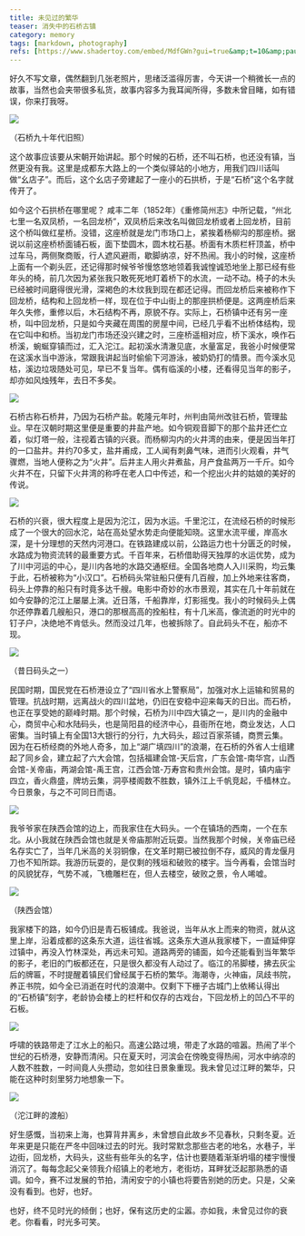 ```yaml
---
title: 未见过的繁华
teaser: 消失中的石桥古镇
category: memory
tags: [markdown, photography]
refs: [https://www.shadertoy.com/embed/MdfGWn?gui=true&amp;t=10&amp;paused=false]
---
```


好久不写文章，偶然翻到几张老照片，思绪泛滥得厉害，今天讲一个稍微长一点的故事，当然也会夹带很多私货，故事内容多为我耳闻所得，多数未曾目睹，如有错误，你来打我呀。

![](../images/shiqiao/1.jpg)

（石桥九十年代旧照）

这个故事应该要从宋朝开始讲起。那个时候的石桥，还不叫石桥，也还没有镇，当然更没有我。这里是成都东大路上的一个类似驿站的小地方，用我们四川话叫做“幺店子”。而后，这个幺店子旁建起了一座小的石拱桥，于是“石桥”这个名字就传开了。

如今这个石拱桥在哪里呢？ 咸丰二年（1852年）《重修简州志》中所记载，“州北七里一名双凤桥，一名回龙桥”，双凤桥后来改名叫做回龙桥或者上回龙桥，目前这个桥叫做红星桥。没错，这座桥就是龙门市场口上，紧挨着杨柳沟的那座桥。据说以前这座桥桥面铺石板，面下垫圆木，圆木枕石基。桥面有木质栏杆顶盖，桥中过车马，两侧聚商贩，行人遮风避雨，歇脚纳凉，好不热闹。我小的时候，这座桥上面有一个剃头匠，还记得那时候爷爷慢悠悠地领着我诚惶诚恐地坐上那已经有些年头的椅，前几次因为紧张我只敢死死地盯着桥下的水流，一动不动。椅子的木头已经被时间磨得很光滑，深褐色的木纹我到现在都还记得。而回龙桥后来被称作下回龙桥，结构和上回龙桥一样，现在位于中山街上的那座拱桥便是。这两座桥后来年久失修，重修以后，木石结构不再，原貌不存。实际上，石桥镇中还有另一座桥，叫中回龙桥，只是如今夹藏在周围的房屋中间，已经几乎看不出桥体结构，现在它叫中和桥。当初龙门市场还没兴建之时，三座桥遥相对应，桥下溪水，唤作石桥溪，蜿蜒穿镇而过，汇入沱江。起初溪水清澈见底，水量富足，我爸小时候便常在这溪水当中游泳，常跟我讲起当时偷偷下河游泳，被奶奶打的情景。而今溪水见枯，溪边垃圾随处可见，早已不复当年。偶有临溪的小楼，还看得见当年的影子，却亦如风烛残年，去日不多矣。

![](../images/shiqiao/2.jpg)

石桥古称石桥井，乃因为石桥产盐。乾隆元年时，州判由简州改驻石桥，管理盐业。早在汉朝时期这里便是重要的井盐产地。如今铜观音脚下的那个盐井还伫立着，似灯塔一般，注视着古镇的兴衰。而杨柳沟内的火井湾的由来，便是因当年打的一口盐井。井约70多丈，盐井甫成，工人闻有刺鼻气味，进而引火观看，井气骤燃，当地人便称之为“火井”。后井主人用火井煮盐，月产食盐两万一千斤。如今火井不在，只留下火井湾的称呼在老人口中传述，和一个挖出火井的姑娘的美好的传说。

![](../images/shiqiao/3.jpg)

石桥的兴衰，很大程度上是因为沱江，因为水运。千里沱江，在流经石桥的时候形成了一个很大的回水沱，站在高处望水势走向便能知晓。这里水流平缓，岸高水深，是十分理想的天然内河港口。在铁路建成以前，公路运力也十分匮乏的时候，水路成为物资流转的最重要方式。千百年来，石桥借助得天独厚的水运优势，成为了川中河运的中心，是川内各地的水路交通枢纽。全国各地商人入川采购，均云集于此，石桥被称为“小汉口”。石桥码头常驻船只便有几百艘，加上外地来往客商，码头上停靠的船只有时竟多达千艘。电影中奇妙的水市景观，其实在几十年前就在如今安静的沱江上屡屡上演。近日落，千船靠岸，灯影摇曳。我小的时候码头上偶尔还停靠着几艘船只，港口的那根高高的拴船柱，有十几米高，像流逝的时光中的钉子户，决绝地不肯低头。然而没过几年，也被拆除了。自此码头不在，船亦不现。

![](../images/shiqiao/4.jpg)

（昔日码头之一）

民国时期，国民党在石桥港设立了“四川省水上警察局”，加强对水上运输和贸易的管理。抗战时期，远离战火的四川盆地，仍旧在安稳中迎来每天的日出。而石桥，也正在享受她的巅峰时期。那个时候，石桥为川中四大镇之一，是川内的金融中心，商贸中心和水陆码头，也是简阳县的经济中心，县衙所在地，商业发达，人口密集。当时镇上有全国13大银行的分行，九大码头，超过百家茶铺，商贾云集。因为在石桥经商的外地人奇多，加上“湖广填四川”的浪潮，在石桥的外省人士组建起了同乡会，建立起了六大会馆，包括福建会馆-天后宫，广东会馆-南华宫，山西会馆-关帝庙，两湖会馆-禹王宫，江西会馆-万寿宫和贵州会馆。是时，镇内庙宇四立，香火鼎盛，牌坊云集，洞亭楼阁数不胜数，镇外江上千帆竞起，千樯林立。今日景象，与之不可同日而语。

![](../images/shiqiao/5.jpg)

我爷爷家在陕西会馆的边上，而我家住在大码头。一个在镇场的西南，一个在东北。从小我就在陕西会馆也就是关帝庙那附近玩耍。当然我那个时候，关帝庙已经名存实亡了，当年几米高的关羽铜像，在文革时期已被拉倒不存，威风的青龙偃月刀也不知所踪。我游历玩耍的，是仅剩的残垣和破败的楼宇。当今再看，会馆当时的风貌犹存，气势不减，飞檐雕栏在，但人去楼空，破败之景，令人唏嘘。

![](../images/shiqiao/6.jpg)

（陕西会馆）

我家楼下的路，如今仍旧是青石板铺成。我爸说，当年从水上而来的物资，就从这里上岸，沿着成都的这条东大道，运往省城。这条东大道从我家楼下，一直延伸穿过镇中，再没入竹林深处，再远未可知。道路两旁的铺面，如今还能看到当年繁华的影子，老旧的门板都还在，只是很久都没有人动过了。临江的吊脚楼，拂去灰尘后的牌匾，不时提醒着镇民们曾经属于石桥的繁华。海潮寺，火神庙，凤歧书院，养正书院，如今全已消逝在时代的浪潮中。仅剩下下栅子古城门上依稀认得出的“石桥镇”刻字，老龄协会楼上的栏杆和仅存的古戏台，下回龙桥上的凹凸不平的石板。

![](../images/shiqiao/7.jpg)

呼啸的铁路带走了江水上的船只。高速公路过境，带走了水路的喧嚣。热闹了半个世纪的石桥港，安静而清闲。只在夏天时，河滨会在傍晚变得热闹，河水中纳凉的人数不胜数，一时间竟人头攒动，忽如往日景象重现。我未曾见过江畔的繁华，只能在这种时刻里努力地想象一下。

![](../images/shiqiao/8.jpg)

（沱江畔的渡船）

好生感慨，当初来上海，也算背井离乡，未曾想自此故乡不见春秋，只剩冬夏。近年来更是只能在严冬中回味过去的时光。我时常默念那些古老的地名，水巷子，半边街，回龙桥，大码头，这些有些年头的名字，估计也要随着渐渐坍塌的楼宇慢慢消沉了。每每念起父亲领我介绍镇上的老地方，老街坊，耳畔犹泛起那熟悉的语调。如今，赛不过发展的节拍，清闲安宁的小镇也将要告别她的历史。只是，父亲没有看到。也好，也好。

也好，终不见时光的倾倒；也好，保有这历史的尘嚣。亦如我，未曾见过你的衰老。你看看，时光多可笑。


